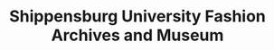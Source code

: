 ---
layout: repo
title: "Shippensburg University Fashion Archives and Museum"
id: 14860
permalink: repos/14860/
---
